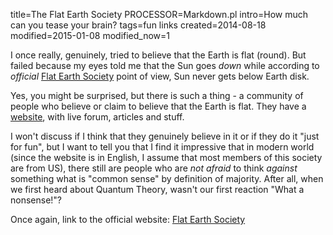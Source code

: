 title=The Flat Earth Society
PROCESSOR=Markdown.pl
intro=How much can you tease your brain?
tags=fun links
created=2014-08-18
modified=2015-01-08
modified_now=1


I once really, genuinely, tried to believe that the Earth is flat (round).
But failed because my eyes told me that the Sun goes _down_ while according to _official_ [Flat Earth Society][fes] point of view, Sun never gets below Earth disk.

Yes, you might be surprised, but there is such a thing - a community of people who believe or claim to believe that the Earth is flat.
They have a [website][fes], with live forum, articles and stuff.

I won't discuss if I think that they genuinely believe in it or if they do it "just for fun", but I want to tell you that I find it impressive that in modern world (since the website is in English, I assume that most members of this society are from US), there still are people who are _not afraid_ to think _against_ something what is "common sense" by definition of majority.
After all, when we first heard about Quantum Theory, wasn't our first reaction "What a nonsense!"?

Once again, link to the official website: [Flat Earth Society][fes]

[fes]: http://www.theflatearthsociety.org/
